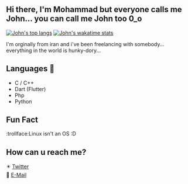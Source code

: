 ## Hi there, I'm Mohammad but everyone calls me John... you can call me John too 0_o

[![John's top langs](https://github-readme-stats.vercel.app/api/top-langs/?username=0xj0hn&theme=tokyonight&hide=html,css,scss)](https://github.com/0xj0hn/0xj0hn)
[![John's wakatime stats](https://github-readme-stats.vercel.app/api/wakatime?username=0xj0hn&theme=tokyonight&hide=html,css,scss,Text,dosini)](https://github.com/0xj0hn/0xj0hn) </br>


I'm orginally from iran and i've been freelancing with somebody...
everything in the world is hunky-dory...

## Languages 🔨
- C / C++
- Dart (Flutter)
- Php
- Python



## Fun Fact
:trollface:Linux isn't an OS :D

## How can u reach me?
✴️ [Twitter](https://twitter.com/i_am_j0hn) </br>
📧 [E-Mail](mailto:johnsec@yahoo.com)

